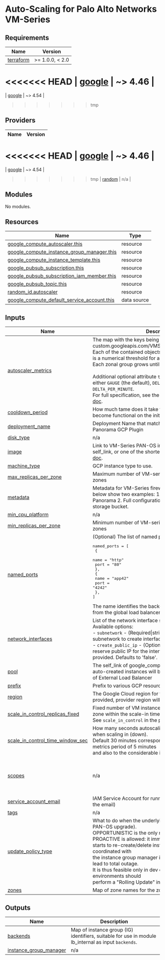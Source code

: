 # Auto-Scaling for Palo Alto Networks VM-Series

<!-- BEGINNING OF PRE-COMMIT-TERRAFORM DOCS HOOK -->
## Requirements

| Name | Version |
|------|---------|
| <a name="requirement_terraform"></a> [terraform](#requirement\_terraform) | >= 1.0.0, < 2.0 |
<<<<<<< HEAD
| <a name="requirement_google"></a> [google](#requirement\_google) | ~> 4.46 |
=======
| <a name="requirement_google"></a> [google](#requirement\_google) | ~> 4.54 |
>>>>>>> tmp

## Providers

| Name | Version |
|------|---------|
<<<<<<< HEAD
| <a name="provider_google"></a> [google](#provider\_google) | ~> 4.46 |
=======
| <a name="provider_google"></a> [google](#provider\_google) | ~> 4.54 |
>>>>>>> tmp
| <a name="provider_random"></a> [random](#provider\_random) | n/a |

## Modules

No modules.

## Resources

| Name | Type |
|------|------|
| [google_compute_autoscaler.this](https://registry.terraform.io/providers/hashicorp/google/latest/docs/resources/compute_autoscaler) | resource |
| [google_compute_instance_group_manager.this](https://registry.terraform.io/providers/hashicorp/google/latest/docs/resources/compute_instance_group_manager) | resource |
| [google_compute_instance_template.this](https://registry.terraform.io/providers/hashicorp/google/latest/docs/resources/compute_instance_template) | resource |
| [google_pubsub_subscription.this](https://registry.terraform.io/providers/hashicorp/google/latest/docs/resources/pubsub_subscription) | resource |
| [google_pubsub_subscription_iam_member.this](https://registry.terraform.io/providers/hashicorp/google/latest/docs/resources/pubsub_subscription_iam_member) | resource |
| [google_pubsub_topic.this](https://registry.terraform.io/providers/hashicorp/google/latest/docs/resources/pubsub_topic) | resource |
| [random_id.autoscaler](https://registry.terraform.io/providers/hashicorp/random/latest/docs/resources/id) | resource |
| [google_compute_default_service_account.this](https://registry.terraform.io/providers/hashicorp/google/latest/docs/data-sources/compute_default_service_account) | data source |

## Inputs

| Name | Description | Type | Default | Required |
|------|-------------|------|---------|:--------:|
| <a name="input_autoscaler_metrics"></a> [autoscaler\_metrics](#input\_autoscaler\_metrics) | The map with the keys being metrics identifiers (e.g. custom.googleapis.com/VMSeries/panSessionUtilization).<br>Each of the contained objects has attribute `target` which is a numerical threshold for a scale-out or a scale-in.<br>Each zonal group grows until it satisfies all the targets.<br><br>Additional optional attribute `type` defines the metric as either `GAUGE` (the default), `DELTA_PER_SECOND`, or `DELTA_PER_MINUTE`.<br>For full specification, see the `metric` inside the [provider doc](https://registry.terraform.io/providers/hashicorp/google/latest/docs/resources/compute_autoscaler). | `map` | <pre>{<br>  "custom.googleapis.com/VMSeries/panSessionThroughputKbps": {<br>    "target": 700000<br>  },<br>  "custom.googleapis.com/VMSeries/panSessionUtilization": {<br>    "target": 70<br>  }<br>}</pre> | no |
| <a name="input_cooldown_period"></a> [cooldown\_period](#input\_cooldown\_period) | How much tame does it take for a spawned PA-VM to become functional on the initialization boot | `number` | `480` | no |
| <a name="input_deployment_name"></a> [deployment\_name](#input\_deployment\_name) | Deployment Name that matches what is specified in Panorama GCP Plugin | `string` | n/a | yes |
| <a name="input_disk_type"></a> [disk\_type](#input\_disk\_type) | n/a | `string` | `"pd-ssd"` | no |
| <a name="input_image"></a> [image](#input\_image) | Link to VM-Series PAN-OS image. Can be either a full self\_link, or one of the shortened forms per the [provider doc](https://registry.terraform.io/providers/hashicorp/google/latest/docs/resources/compute_instance#image). | `string` | `"https://www.googleapis.com/compute/v1/projects/paloaltonetworksgcp-public/global/images/vmseries-byol-912"` | no |
| <a name="input_machine_type"></a> [machine\_type](#input\_machine\_type) | GCP instance type to use. | `string` | `"n1-standard-4"` | no |
| <a name="input_max_replicas_per_zone"></a> [max\_replicas\_per\_zone](#input\_max\_replicas\_per\_zone) | Maximum number of VM-series instances per *each* of the zones | `number` | `1` | no |
| <a name="input_metadata"></a> [metadata](#input\_metadata) | Metadata for VM-Series firewall.  Commented examples below show two examples: 1. partial bootstrap to Panorama 2. Full configuration bootstrap from Google storage bucket. | `map(string)` | `{}` | no |
| <a name="input_min_cpu_platform"></a> [min\_cpu\_platform](#input\_min\_cpu\_platform) | n/a | `string` | `"Intel Broadwell"` | no |
| <a name="input_min_replicas_per_zone"></a> [min\_replicas\_per\_zone](#input\_min\_replicas\_per\_zone) | Minimum number of VM-series instances per *each* of the zones | `number` | `1` | no |
| <a name="input_named_ports"></a> [named\_ports](#input\_named\_ports) | (Optional) The list of named ports:<pre>named_ports = [<br>  {<br>    name = "http"<br>    port = "80"<br>  },<br>  {<br>    name = "app42"<br>    port = "4242"<br>  },<br>]</pre>The name identifies the backend port to receive the traffic from the global load balancers. | `list` | `[]` | no |
| <a name="input_network_interfaces"></a> [network\_interfaces](#input\_network\_interfaces) | List of the network interface specifications.<br>Available options:<br>- `subnetwork`             - (Required\|string) Self-link of a subnetwork to create interface in.<br>- `create_public_ip`       - (Optional\|boolean) Whether to reserve public IP for the interface. Ignored if `public_ip` is provided. Defaults to 'false'. | `list(any)` | n/a | yes |
| <a name="input_pool"></a> [pool](#input\_pool) | The self\_link of google\_compute\_target\_pool where the auto-created instances will be placed for healtchecking of External Load Balancer | `string` | `null` | no |
| <a name="input_prefix"></a> [prefix](#input\_prefix) | Prefix to various GCP resource names | `string` | n/a | yes |
| <a name="input_region"></a> [region](#input\_region) | The Google Cloud region for the resources.  If null is provided, provider region will be used. | `string` | `null` | no |
| <a name="input_scale_in_control_replicas_fixed"></a> [scale\_in\_control\_replicas\_fixed](#input\_scale\_in\_control\_replicas\_fixed) | Fixed number of VM instances that can be killed in each zone within the scale-in time window.<br>See `scale_in_control` in the [provider doc](https://registry.terraform.io/providers/hashicorp/google/latest/docs/resources/compute_autoscaler). | `number` | `1` | no |
| <a name="input_scale_in_control_time_window_sec"></a> [scale\_in\_control\_time\_window\_sec](#input\_scale\_in\_control\_time\_window\_sec) | How many seconds autoscaling should look into the past when scaling in (down).<br>Default 30 minutes corresponds to the default custom metrics period of 5 minutes<br>and also to the considerable init time of a fresh instance. | `number` | `1800` | no |
| <a name="input_scopes"></a> [scopes](#input\_scopes) | n/a | `list(string)` | <pre>[<br>  "https://www.googleapis.com/auth/compute.readonly",<br>  "https://www.googleapis.com/auth/cloud.useraccounts.readonly",<br>  "https://www.googleapis.com/auth/devstorage.read_only",<br>  "https://www.googleapis.com/auth/logging.write",<br>  "https://www.googleapis.com/auth/monitoring.write"<br>]</pre> | no |
| <a name="input_service_account_email"></a> [service\_account\_email](#input\_service\_account\_email) | IAM Service Account for running firewall instance (just the email) | `string` | `null` | no |
| <a name="input_tags"></a> [tags](#input\_tags) | n/a | `list(string)` | `[]` | no |
| <a name="input_update_policy_type"></a> [update\_policy\_type](#input\_update\_policy\_type) | What to do when the underlying template changes (e.g. PAN-OS upgrade).<br>OPPORTUNISTIC is the only recommended value. Also PROACTIVE is allowed: it immediately<br>starts to re-create/delete instances and since this is not coordinated with<br>the instance group manager in other zone, it can easily lead to total outage.<br>It is thus feasible only in dev environments. Real environments should<br>perform a "Rolling Update" in GCP web interface. | `string` | `"OPPORTUNISTIC"` | no |
| <a name="input_zones"></a> [zones](#input\_zones) | Map of zone names for the zonal IGMs | `map(string)` | `{}` | no |

## Outputs

| Name | Description |
|------|-------------|
| <a name="output_backends"></a> [backends](#output\_backends) | Map of instance group (IG) identifiers, suitable for use in module lb\_internal as input `backends`. |
| <a name="output_instance_group_manager"></a> [instance\_group\_manager](#output\_instance\_group\_manager) | n/a |
<!-- END OF PRE-COMMIT-TERRAFORM DOCS HOOK -->
